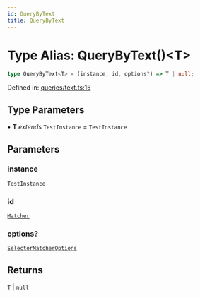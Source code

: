 ```yaml
---
id: QueryByText
title: QueryByText
---
```


<!-- DO NOT EDIT: this page is autogenerated from the type comments -->

# Type Alias: QueryByText()\<T\>

```ts
type QueryByText<T> = (instance, id, options?) => T | null;
```

Defined in: [queries/text.ts:15](https://github.com/crutchcorn/cli-testing-library/blob/main/packages/cli-testing-library/src/queries/text.ts#L15)

## Type Parameters

• **T** *extends* `TestInstance` = `TestInstance`

## Parameters

### instance

`TestInstance`

### id

[`Matcher`](../../../type-aliases/matcher.md)

### options?

[`SelectorMatcherOptions`](../../../interfaces/selectormatcheroptions.md)

## Returns

`T` \| `null`
